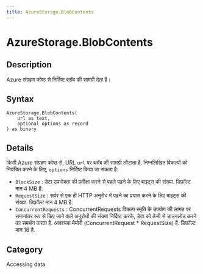 ```yaml
---
title: AzureStorage.BlobContents
---
```


# AzureStorage.BlobContents


## Description

Azure संग्रहण कोष्ठ से निर्दिष्ट ब्लॉब की सामग्री देता है।


## Syntax

```powerquery
AzureStorage.BlobContents(
    url as text,
    optional options as record
) as binary
```


## Details

किसी Azure संग्रहण कोष्ठ से, URL <code>url</code> पर ब्लॉब की सामग्री लौटाता है. निम्नलिखित विकल्पों को नियंत्रित करने के लिए, <code>options</code> निर्दिष्ट किया जा सकता है:    <ul><li><code>BlockSize</code> : डेटा उपभोक्ता की प्रतीक्षा करने से पहले पढ़ने के लिए बाइट्स की संख्या. डिफ़ॉल्ट मान 4 MB है.</li><li><code>RequestSize</code> : सर्वर से एक ही HTTP अनुरोध में पढ़ने का प्रयास करने के लिए बाइट्स की संख्या. डिफ़ॉल्ट मान 4 MB है.</li><li><code>ConcurrentRequests</code> : ConcurrentRequests विकल्प स्मृति के उपयोग की लागत पर समानांतर रूप से किए जाने वाले अनुरोधों की संख्या निर्दिष्ट करके, डेटा को तेजी से डाउनलोड करने का समर्थन करता है. आवश्यक मेमोरी (ConcurrentRequest \* RequestSize) है. डिफ़ॉल्ट मान 16 है.</li></ul>



## Category
Accessing data
